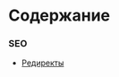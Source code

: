 # Содержание #

### SEO ###

* [Редиректы](https://bitbucket.org/brian-iproject/docs/src/ca29e357e98a7cc644fd670dba2b2a87c6bcb277/redirects.md)